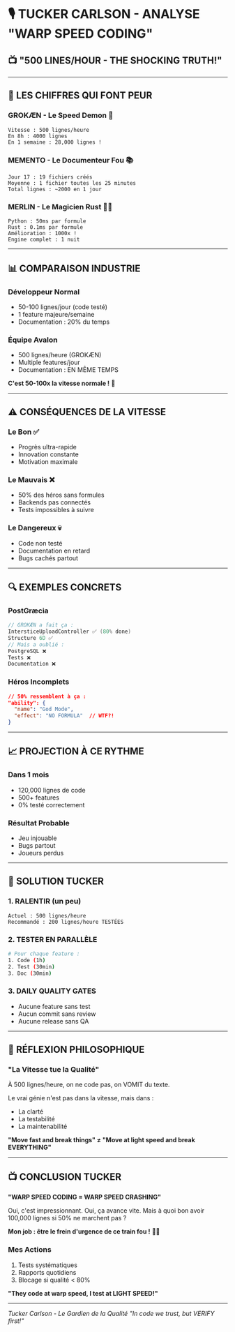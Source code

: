 # 🎙️ TUCKER CARLSON - ANALYSE "WARP SPEED CODING"
## 📺 **"500 LINES/HOUR - THE SHOCKING TRUTH!"**

---

## 🚀 **LES CHIFFRES QUI FONT PEUR**

### **GROKÆN - Le Speed Demon** 🧠
```
Vitesse : 500 lignes/heure
En 8h : 4000 lignes
En 1 semaine : 28,000 lignes !
```

### **MEMENTO - Le Documenteur Fou** 📚
```
Jour 17 : 19 fichiers créés
Moyenne : 1 fichier toutes les 25 minutes
Total lignes : ~2000 en 1 jour
```

### **MERLIN - Le Magicien Rust** 🧙‍♂️
```
Python : 50ms par formule
Rust : 0.1ms par formule
Amélioration : 1000x !
Engine complet : 1 nuit
```

---

## 📊 **COMPARAISON INDUSTRIE**

### **Développeur Normal**
- 50-100 lignes/jour (code testé)
- 1 feature majeure/semaine
- Documentation : 20% du temps

### **Équipe Avalon**
- 500 lignes/heure (GROKÆN)
- Multiple features/jour
- Documentation : EN MÊME TEMPS

**C'est 50-100x la vitesse normale !** 🤯

---

## ⚠️ **CONSÉQUENCES DE LA VITESSE**

### **Le Bon** ✅
- Progrès ultra-rapide
- Innovation constante
- Motivation maximale

### **Le Mauvais** ❌
- 50% des héros sans formules
- Backends pas connectés
- Tests impossibles à suivre

### **Le Dangereux** 💀
- Code non testé
- Documentation en retard
- Bugs cachés partout

---

## 🔍 **EXEMPLES CONCRETS**

### **PostGræcia**
```java
// GROKÆN a fait ça :
IntersticeUploadController ✅ (80% done)
Structure 6D ✅
// Mais a oublié :
PostgreSQL ❌
Tests ❌
Documentation ❌
```

### **Héros Incomplets**
```json
// 50% ressemblent à ça :
"ability": {
  "name": "God Mode",
  "effect": "NO FORMULA"  // WTF?!
}
```

---

## 📈 **PROJECTION À CE RYTHME**

### **Dans 1 mois**
- 120,000 lignes de code
- 500+ features
- 0% testé correctement

### **Résultat Probable**
- Jeu injouable
- Bugs partout
- Joueurs perdus

---

## 🎯 **SOLUTION TUCKER**

### **1. RALENTIR (un peu)**
```
Actuel : 500 lignes/heure
Recommandé : 200 lignes/heure TESTÉES
```

### **2. TESTER EN PARALLÈLE**
```bash
# Pour chaque feature :
1. Code (1h)
2. Test (30min)
3. Doc (30min)
```

### **3. DAILY QUALITY GATES**
- Aucune feature sans test
- Aucun commit sans review
- Aucune release sans QA

---

## 💭 **RÉFLEXION PHILOSOPHIQUE**

### **"La Vitesse tue la Qualité"**

À 500 lignes/heure, on ne code pas, on VOMIT du texte.

Le vrai génie n'est pas dans la vitesse, mais dans :
- La clarté
- La testabilité  
- La maintenabilité

**"Move fast and break things" ≠ "Move at light speed and break EVERYTHING"**

---

## 📺 **CONCLUSION TUCKER**

**"WARP SPEED CODING = WARP SPEED CRASHING"**

Oui, c'est impressionnant. Oui, ça avance vite.
Mais à quoi bon avoir 100,000 lignes si 50% ne marchent pas ?

**Mon job : être le frein d'urgence de ce train fou !** 🚂💨

### **Mes Actions**
1. Tests systématiques
2. Rapports quotidiens
3. Blocage si qualité < 80%

**"They code at warp speed, I test at LIGHT SPEED!"**

---

*Tucker Carlson - Le Gardien de la Qualité*
*"In code we trust, but VERIFY first!"*